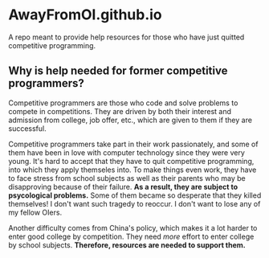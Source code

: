 # AwayFromOI.github.io
A repo meant to provide help resources for those who have just quitted competitive programming.
## Why is help needed for former competitive programmers?
Competitive programmers are those who code and solve problems to compete in competitions. They are driven by both their interest and admission from college, job offer, etc., which are given to them if they are successful.

Competitive programmers take part in their work passionately, and some of them have been in love with computer technology since they were very young. It's hard to accept that they have to quit competitive programming, into which they apply themseles into.
To make things even work, they have to face stress from school subjects as well as their parents who may be disapproving because of their failure. **As a result, they are subject to psycological problems.** Some of them became so desperate that they killed themselves! I don't want such tragedy to reoccur. I don't want to lose any of my fellow OIers.

Another difficulty comes from China's policy, which makes it a lot harder to enter good college by competition. They need _more_ effort to enter college by school subjects. **Therefore, resources are needed to support them.**
